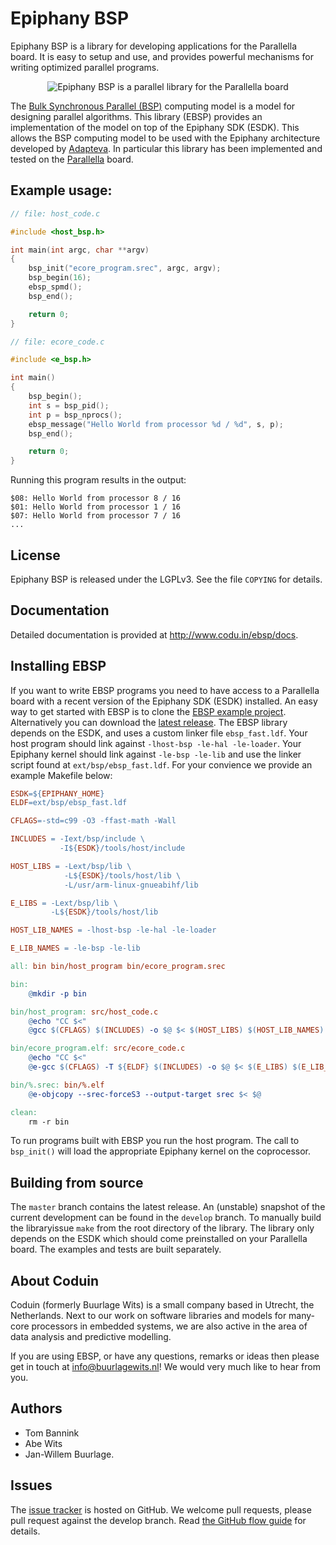 # Epiphany BSP

Epiphany BSP is a library for developing applications for the Parallella board. It is easy to setup and use, and provides powerful mechanisms for writing optimized parallel programs.

<p align="center">
<img alt="Epiphany BSP is a parallel library for the Parallella board" src="http://codu.in/img/epiphany-bsp-illustration-trimmed-small.jpg" />
</p>

The [Bulk Synchronous Parallel (BSP)](http://en.wikipedia.org/wiki/Bulk_synchronous_parallel)
computing model is a model for designing parallel algorithms.  This library (EBSP) provides an
implementation of the model on top of the Epiphany SDK (ESDK).  This allows the BSP computing model
to be used with the Epiphany architecture developed by [Adapteva](http://www.adapteva.com).
In particular this library has been implemented and tested on the  [Parallella](http://www.parallella.org) board.

## Example usage:

```C
// file: host_code.c

#include <host_bsp.h>

int main(int argc, char **argv)
{
    bsp_init("ecore_program.srec", argc, argv);
    bsp_begin(16);
    ebsp_spmd();
    bsp_end();

    return 0;
}

// file: ecore_code.c

#include <e_bsp.h>

int main()
{
    bsp_begin();
    int s = bsp_pid();
    int p = bsp_nprocs();
    ebsp_message("Hello World from processor %d / %d", s, p);
    bsp_end();

    return 0;
}
```

Running this program results in the output:

    $08: Hello World from processor 8 / 16
    $01: Hello World from processor 1 / 16
    $07: Hello World from processor 7 / 16
    ...

## License

Epiphany BSP is released under the LGPLv3. See the file `COPYING` for details.

## Documentation

Detailed documentation is provided at <http://www.codu.in/ebsp/docs>.

## Installing EBSP

If you want to write EBSP programs you need to have access to a Parallella board with a recent version of the Epiphany SDK (ESDK) installed. An easy way to get started with EBSP is to clone the [EBSP example project](http://www.github.com/coduin/ebsp-empty-project). Alternatively you can download the [latest release](https://github.com/coduin/epiphany-bsp/releases). The EBSP library depends on the ESDK, and uses a custom linker file `ebsp_fast.ldf`. Your host program should link against `-lhost-bsp -le-hal -le-loader`. Your Epiphany kernel should link against `-le-bsp -le-lib` and use the linker script found at `ext/bsp/ebsp_fast.ldf`. For your convience we provide an example Makefile below:

```Makefile
ESDK=${EPIPHANY_HOME}
ELDF=ext/bsp/ebsp_fast.ldf

CFLAGS=-std=c99 -O3 -ffast-math -Wall

INCLUDES = -Iext/bsp/include \
           -I${ESDK}/tools/host/include

HOST_LIBS = -Lext/bsp/lib \
            -L${ESDK}/tools/host/lib \
            -L/usr/arm-linux-gnueabihf/lib

E_LIBS = -Lext/bsp/lib \
         -L${ESDK}/tools/host/lib

HOST_LIB_NAMES = -lhost-bsp -le-hal -le-loader

E_LIB_NAMES = -le-bsp -le-lib

all: bin bin/host_program bin/ecore_program.srec

bin:
    @mkdir -p bin

bin/host_program: src/host_code.c
    @echo "CC $<"
    @gcc $(CFLAGS) $(INCLUDES) -o $@ $< $(HOST_LIBS) $(HOST_LIB_NAMES)

bin/ecore_program.elf: src/ecore_code.c
    @echo "CC $<"
    @e-gcc $(CFLAGS) -T ${ELDF} $(INCLUDES) -o $@ $< $(E_LIBS) $(E_LIB_NAMES)

bin/%.srec: bin/%.elf
    @e-objcopy --srec-forceS3 --output-target srec $< $@

clean:
    rm -r bin
```

To run programs built with EBSP you run the host program. The call to `bsp_init()` will load the appropriate Epiphany kernel on the coprocessor.

## Building from source

The `master` branch contains the latest release. An (unstable) snapshot of the current development can be found in the `develop` branch. To manually build the libraryissue `make` from the root directory of the library. The library only depends on the ESDK which should come preinstalled on your Parallella board. The examples and tests are built separately.

## About Coduin

Coduin (formerly Buurlage Wits) is a small company based in Utrecht, the Netherlands. Next to our work on software libraries and models for many-core processors in embedded systems, we are also active in the area of data analysis and predictive modelling.

If you are using EBSP, or have any questions, remarks or ideas then please get in touch at info@buurlagewits.nl! We would very much like to hear from you.

## Authors

- Tom Bannink
- Abe Wits
- Jan-Willem Buurlage.

## Issues

 The [issue tracker](https://github.com/coduin/epiphany-bsp/issues) is hosted on GitHub. We welcome pull requests, please pull request against the develop branch. Read [the GitHub flow guide](https://guides.github.com/introduction/flow/) for details.

